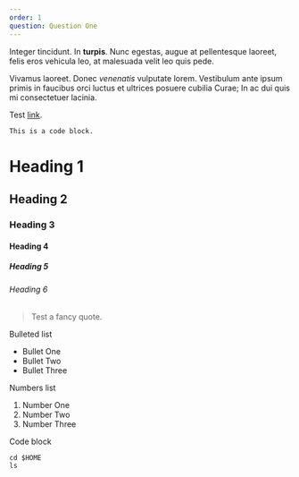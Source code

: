 ```yaml
---
order: 1
question: Question One
---
```

Integer tincidunt. In **turpis**. Nunc egestas, augue at pellentesque laoreet, felis eros vehicula leo, at malesuada velit leo quis pede.

Vivamus laoreet. Donec *venenatis* vulputate lorem. Vestibulum ante ipsum primis in faucibus orci luctus et ultrices posuere cubilia Curae; In ac dui quis mi consectetuer lacinia.

Test [link](https://www.google.com).

`This is a code block.`

# Heading 1

## Heading 2

### Heading 3

#### Heading 4

##### Heading 5

###### Heading 6

> Test a fancy quote.

Bulleted list

* Bullet One
* Bullet Two
* Bullet Three

Numbers list

1. Number One
2. Number Two
3. Number Three

Code block

```
cd $HOME
ls
```